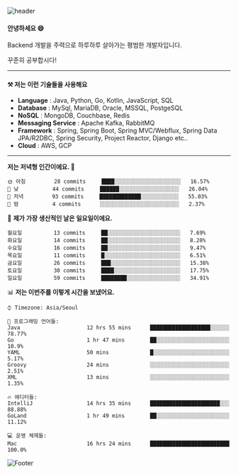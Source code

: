 ![header](https://capsule-render.vercel.app/api?type=waving&color=gradient&height=250&section=header&text=Wondeok%20Kang&fontSize=60&animation=fadeIn&fontAlignY=38&desc=a.k.a.%20Wade%2C%20Deogicorgi%20&descAlignY=61&descAlign=66&descSize=25&customColorList=4)



#### 안녕하세요 😄
Backend 개발을 주력으로 하루하루 살아가는 평범한 개발자입니다.

꾸준히 공부합시다!

<!-- blog : 

[![Velog's GitHub stats](https://velog-readme-stats.vercel.app/api/badge?name=deogicorgi)](https://velog.io/@deogicorgi)  -->

---

#### ⚒️ 저는 이런 기술들을 사용해요

- **Language** : Java, Python, Go, Kotlin, JavaScript, SQL
- **Database** : MySql, MariaDB, Oracle, MSSQL, PostgeSQL
- **NoSQL** : MongoDB, Couchbase, Redis
- **Messaging Service** : Apache Kafka, RabbitMQ
- **Framework** : Spring, Spring Boot, Spring MVC/Webflux, Spring Data JPA/R2DBC, Spring Security, Project Reactor, Django etc..
- **Cloud** : AWS, GCP
---

<!--
[![Solved.ac Profile](http://mazassumnida.wtf/api/v2/generate_badge?boj=deogicorgi)](https://solved.ac/deogicorgi/)
![alt text](https://github.com/[username]/[reponame]/blob/[branch]/image.jpg?raw=true)
--> 

<!--START_SECTION:waka-->
**저는 저녁형 인간이에요. 🦉** 

```text
🌞 아침         28 commits     ████░░░░░░░░░░░░░░░░░░░░░   16.57% 
🌆 낮　         44 commits     ██████░░░░░░░░░░░░░░░░░░░   26.04% 
🌃 저녁         93 commits     █████████████░░░░░░░░░░░░   55.03% 
🌙 밤　         4 commits      ░░░░░░░░░░░░░░░░░░░░░░░░░   2.37%

```
📅 **제가 가장 생산적인 날은 일요일이에요.** 

```text
월요일          13 commits     ██░░░░░░░░░░░░░░░░░░░░░░░   7.69% 
화요일          14 commits     ██░░░░░░░░░░░░░░░░░░░░░░░   8.28% 
수요일          16 commits     ██░░░░░░░░░░░░░░░░░░░░░░░   9.47% 
목요일          11 commits     █░░░░░░░░░░░░░░░░░░░░░░░░   6.51% 
금요일          26 commits     ███░░░░░░░░░░░░░░░░░░░░░░   15.38% 
토요일          30 commits     ████░░░░░░░░░░░░░░░░░░░░░   17.75% 
일요일          59 commits     ████████░░░░░░░░░░░░░░░░░   34.91%

```


📊 **저는 이번주를 이렇게 시간을 보냈어요.** 

```text
⌚︎ Timezone: Asia/Seoul

💬 프로그래밍 언어들: 
Java                     12 hrs 55 mins      ███████████████████░░░░░░   78.77% 
Go                       1 hr 47 mins        ██░░░░░░░░░░░░░░░░░░░░░░░   10.9% 
YAML                     50 mins             █░░░░░░░░░░░░░░░░░░░░░░░░   5.17% 
Groovy                   24 mins             ░░░░░░░░░░░░░░░░░░░░░░░░░   2.51% 
XML                      13 mins             ░░░░░░░░░░░░░░░░░░░░░░░░░   1.35%

🔥 에디터들: 
IntelliJ                 14 hrs 35 mins      ██████████████████████░░░   88.88% 
GoLand                   1 hr 49 mins        ██░░░░░░░░░░░░░░░░░░░░░░░   11.12%

💻 운영 체제들: 
Mac                      16 hrs 24 mins      █████████████████████████   100.0%

```


<!--END_SECTION:waka-->

![Footer](https://capsule-render.vercel.app/api?type=waving&color=auto&height=200&section=footer&&customColorList=4)
<!--

**deogicorgi/deogicorgi** is a ✨ _special_ ✨ repository because its `README.md` (this file) appears on your GitHub profile.

Here are some ideas to get you started:

- 🔭 I’m currently working on ...
- 🌱 I’m currently learning ...
- 👯 I’m looking to collaborate on ...
- 🤔 I’m looking for help with ...
- 💬 Ask me about ...
- 📫 How to reach me: ...
- 😄 Pronouns: ...
- ⚡ Fun fact: ...
-->
